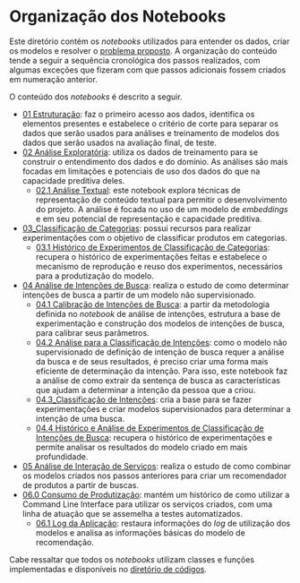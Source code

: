 # Organização dos Notebooks

Este diretório contém os *notebooks* utilizados para entender os dados, criar os modelos e resolver o [problema proposto](../DescricaoAvaliacao.md). A organização do conteúdo tende a seguir a sequência cronológica dos passos realizados, com algumas exceções que fizeram com que passos adicionais fossem criados em numeração anterior.

O conteúdo dos *notebooks* é descrito a seguir.

 - [01 Estruturação](01_Estruturacao.ipynb): faz o primeiro acesso aos dados, identifica os elementos presentes e estabelece o critério de corte para separar os dados que serão usados para análises e treinamento de modelos dos dados que serão usados na avaliação final, de teste.
 - [02 Análise Exploratória](02.0_Analise_Exploratoria.ipynb): utiliza os dados de treinamento para se construir o entendimento dos dados e do domínio. As análises são mais focadas em limitações e potenciais de uso dos dados do que na capacidade preditiva deles.
     - [02.1 Análise Textual](02.1_Analise_Textual.ipynb): este notebook explora técnicas de representação de conteúdo textual para permitir o desenvolvimento do projeto. A análise é focada no uso de um modelo de *embeddings* e em seu  potencial de representação e capacidade preditiva.
 - [03_Classificação de Categorias](03.0_Classificacao_de_Categorias.ipynb): possui recursos para realizar experimentações com o objetivo de classificar produtos em categorias. 
     - [03.1 Histórico de Experimentos de Classificação de Categorias](03.1_Historico_de_Experimentos.ipynb): recupera o histórico de experimentações feitas e estabelece o mecanismo de reprodução e reuso dos experimentos, necessários para a produtização do modelo.
 - [04 Análise de Intenções de Busca](04.0_Analise_de_Intencoes_de_Busca.ipynb): realiza o estudo de como determinar intenções de busca a partir de um modelo não supervisionado.
     - [04.1 Calibração de Intenções de Busca](04.1_Calibracao_Intencoes_de_Busca.ipynb): a partir da metodologia definida no *notebook* de análise de intenções, estrutura a base de experimentação e construção dos modelos de intenções de busca, para calibrar seus parâmetros.
     - [04.2 Análise para a Classificação de Intenções](04.2_Analise_para_Classificacao_de_Intencoes.ipynb): como o modelo não supervisionado de definição de intenção de busca requer a análise da busca e de seus resultados, é preciso criar uma forma mais eficiente de determinação da intenção. Para isso, este notebook faz a análise de como extrair da sentença de busca as características que ajudam a determinar a intenção da pessoa que a criou.
     - [04.3_Classificação de Intenções](04.3_Classificacao_de_Intencoes.ipynb): cria a base para se fazer experimentações e criar modelos supervisionados para determinar a intenção de uma busca.
     - [04.4 Histórico e Análise de Experimentos de Classificação de Intenções de Busca](04.4_Historico_e_Analise_de_Experimentos.ipynb): recupera o histórico de experimentações e permite analisar os resultados do modelo criado em mais profundidade.
 - [05 Análise de Interação de Serviços](05.0_Analise_de_Integracao_de_Servicos.ipynb): realiza o estudo de como combinar os modelos criados nos passos anteriores para criar um recomendador de produtos a partir de buscas.
 - [06.0 Consumo de Produtização](06.0_Consumo_Produtizacao.ipynb): mantém um histórico de como utilizar a Command Line Interface para utilizar os serviços criados, com uma linha de atuação que se assemelha a testes automatizados.
     - [06.1 Log da Aplicação](06.1_Log_da_Aplicacao.ipynb): restaura informações do *log* de utilização dos modelos e analisa as informações básicas do modelo de recomendação.

Cabe ressaltar que todos os *notebooks* utilizam classes e funções implementadas e disponíveis no [diretório de códigos](../src).
